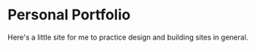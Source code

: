# Personal Portfolio

Here's a little site for me to practice design and building sites in general.
